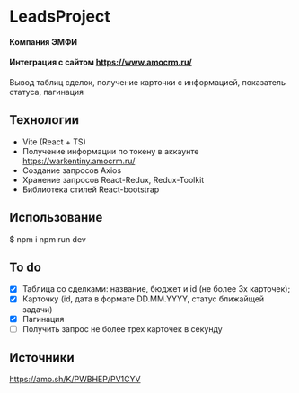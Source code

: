 # LeadsProject
#### Компания ЭМФИ
#### Интеграция с сайтом https://www.amocrm.ru/ 
Вывод таблиц сделок, получение карточки с информацией, показатель статуса, пагинация

## Технологии
 - Vite (React + TS)
 - Получение информации по токену в аккаунте https://warkentiny.amocrm.ru/
 - Создание запросов Axios
 - Хранение запросов React-Redux, Redux-Toolkit
 - Библиотека стилей React-bootstrap

## Использование
$ npm i 
npm run dev


## To do
- [x] Таблица со сделками:  название, бюджет и id (не более 3х карточек);
- [x] Карточку (id, дата в формате DD.MM.YYYY, статус ближайщей задачи)
- [x] Пагинация
- [ ] Получить запрос не более трех карточек в секунду

## Источники
https://amo.sh/K/PWBHEP/PV1CYV 
